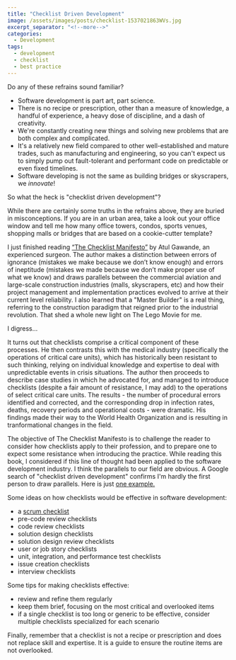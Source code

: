 ```yaml
---
title: "Checklist Driven Development"
image: /assets/images/posts/checklist-1537021863WVs.jpg
excerpt_separator: "<!--more-->"
categories:
  - Development
tags:
  - development
  - checklist
  - best practice
---
```


Do any of these refrains sound familiar?
* Software development is part art, part science. 
* There is no recipe or prescription, other than a measure of knowledge, a handful of experience, a heavy dose of discipline, and a dash of creativity. 
* We're constantly creating new things and solving new problems that are both complex and complicated. 
* It's a relatively new field compared to other well-established and mature trades, such as manufacturing and engineering, so you can't expect us to simply pump out fault-tolerant and performant code on predictable or even fixed timelines.
* Software developing is not the same as building bridges or skyscrapers, we _innovate_!

So what the heck is "checklist driven development"? 

While there are certainly some truths in the refrains above, they are buried in misconceptions. If you are in an urban area, take a look out your office window and tell me how many office towers, condos, sports venues, shopping malls or bridges that are based on a cookie-cutter template?

I just finished reading [“The Checklist Manifesto”](http://atulgawande.com/book/the-checklist-manifesto/) by Atul Gawande, an experienced surgeon. The author makes a distinction between errors of ignorance (mistakes we make because we don’t know enough) and errors of ineptitude (mistakes we made because we don’t make proper use of what we know) and draws parallels between the commercial aviation and large-scale construction industries (malls, skyscrapers, etc) and how their project management and implementation practices evolved to arrive at their current level reliability. I also learned that a "Master Builder" is a real thing, referring to the construction paradigm that reigned prior to the industrial revolution. That shed a whole new light on The Lego Movie for me.

I digress...

It turns out that checklists comprise a critical component of these processes. He then contrasts this with the medical industry (specifically the operations of critical care units), which has historically been resistant to such thinking, relying on individual knowledge and expertise to deal with unpredictable events in crisis situations. The author then proceeds to describe case studies in which he advocated for, and managed to introduce checklists (despite a fair amount of resistance, I may add) to the operations of select critical care units. The results - the number of procedural errors identified and corrected, and the corresponding drop in infection rates, deaths, recovery periods and operational costs - were dramatic. His findings made their way to the World Health Organization and is resulting in tranformational changes in the field.

The objective of The Checklist Manifesto is to challenge the reader to consider how checklists apply to their profession, and to prepare one to expect some resistance when introducing the practice. While reading this book, I considered if this line of thought had been applied to the software development industry. I think the parallels to our field are obvious. A Google search of "checklist driven development" confirms I'm hardly the first person to draw parallels. Here is just [one example.](https://blog.learnosity.com/2016/07/01/checklist-driven-development/)

Some ideas on how checklists would be effective in software development:
* a [scrum checklist](https://www.crisp.se/gratis-material-och-guider/scrum-checklist)
* pre-code review checklists
* code review checklists
* solution design checklists
* solution design review checklists
* user or job story checklists
* unit, integration, and performance test checklists
* issue creation checklists
* interview checklists

Some tips for making checklists effective:
* review and refine them regularly
* keep them brief, focusing on the most critical and overlooked items
* if a single checklist is too long or generic to be effective, consider multiple checklists specialized for each scenario

Finally, remember that a checklist is not a recipe or prescription and does not replace skill and expertise. It is a guide to ensure the routine items are not overlooked.
